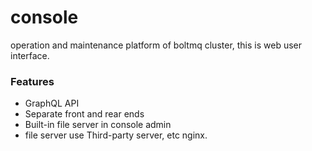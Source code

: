 # console
operation and maintenance platform of boltmq cluster, this is web user interface.

### Features

* GraphQL API
* Separate front and rear ends
* Built-in file server in console admin
* file server use Third-party server, etc nginx.


